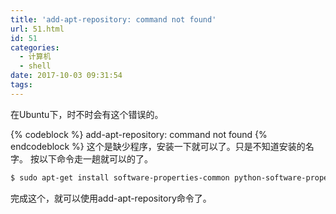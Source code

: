 ```yaml
---
title: 'add-apt-repository: command not found'
url: 51.html
id: 51
categories:
  - 计算机
  - shell
date: 2017-10-03 09:31:54
tags:
---
```


在Ubuntu下，时不时会有这个错误的。

<!-- more -->

{% codeblock %}
add-apt-repository: command not found
{% endcodeblock %}
这个是缺少程序，安装一下就可以了。只是不知道安装的名字。 按以下命令走一趟就可以的了。

``` bash
$ sudo apt-get install software-properties-common python-software-properties
```

完成这个，就可以使用add-apt-repository命令了。